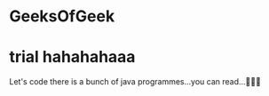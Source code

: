 # GeeksOfGeek

trial
hahahahaaa
=======
Let's code
there is a bunch of java programmes...you can read...🎉🎉🎉 

